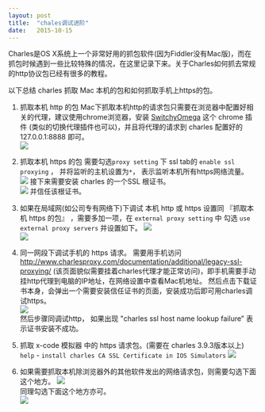 ```yaml
---
layout: post
title:  "chales调试进阶"
date:   2015-10-15
---
```



Charles是OS X系统上一个非常好用的抓包软件(因为Fiddler没有Mac版)，而在抓包时候遇到一些比较特殊的情况，在这里记录下来。关于Charles如何抓去常规的http协议包已经有很多的教程。

以下总结 charles 抓取 Mac 本机的包和如何抓取手机上https的包。

1. 抓取本机 http 的包
     Mac下抓取本机http的请求包只需要在浏览器中配置好相关的代理，建议使用chrome浏览器，安装 [SwitchyOmega](https://chrome.google.com/webstore/detail/proxy-switchyomega/padekgcemlokbadohgkifijomclgjgif) 这个 chrome 插件 (类似的切换代理插件也可以)，并且将代理的请求到 charles 配置好的 127.0.0.1:8888 即可。               
![](../../assets/articleImage/2015-10-12-charles-debug/1.png)


2. 抓取本机 https 的包
需要勾选`proxy setting` 下 ssl tab的 `enable ssl proxying` ， 并将监听的主机设置为` * `， 表示监听本机所有https网络流量。               
![](../../assets/articleImage/2015-10-12-charles-debug/2.png)
接下来需要安装 charles 的一个SSL 根证书。               
![](../../assets/articleImage/2015-10-12-charles-debug/3.png)
并信任该根证书。

3. 如果在局域网(如公司专有网络下)下调试 本机 http 或 https
 设置同 『抓取本机 https 的包』 ，需要多加一项，在 `external proxy setting` 中 勾选 `use external proxy servers` 并设置如下。
![](../../assets/articleImage/2015-10-12-charles-debug/4.png)               
![](../../assets/articleImage/2015-10-12-charles-debug/5.png)           

4. 同一网段下调试手机的 https 请求。
需要用手机访问 http://www.charlesproxy.com/documentation/additional/legacy-ssl-proxying/ (该页面貌似需要挂着charles代理才能正常访问)，即手机需要手动挂http代理到电脑的IP地址，在网络设置中查看Mac机地址。
然后点击下载证书本身，会弹出一个需要安装信任证书的页面，安装成功后即可用charles调试https。           
![](../../assets/articleImage/2015-10-12-charles-debug/6.png)                    
然后步骤同调试http， 如果出现 "charles ssl host name lookup failure” 表示证书安装不成功。

5. 抓取 x-code 模拟器 中的 https 请求包。(需要在 charles 3.9.3版本以上)
 `help` - `install charles CA SSL Certificate in IOS Simulators`
![](../../assets/articleImage/2015-10-12-charles-debug/7.png)

6. 如果需要抓取本机除浏览器外的其他软件发出的网络请求包，则需要勾选下面这个地方。
![](../../assets/articleImage/2015-10-12-charles-debug/8.png)               
同理勾选下面这个地方亦可。               
![](../../assets/articleImage/2015-10-12-charles-debug/9.png)
